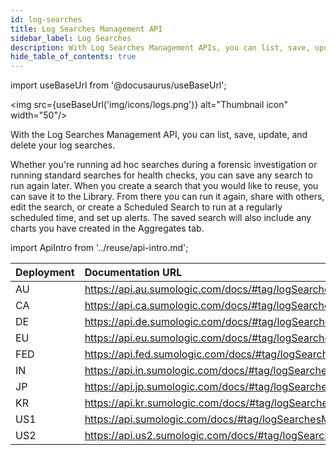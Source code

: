 ```yaml
---
id: log-searches
title: Log Searches Management API
sidebar_label: Log Searches
description: With Log Searches Management APIs, you can list, save, update, and delete your log searches.
hide_table_of_contents: true
---
```


import useBaseUrl from '@docusaurus/useBaseUrl';

<img src={useBaseUrl('img/icons/logs.png')} alt="Thumbnail icon" width="50"/>

With the Log Searches Management API, you can list, save, update, and delete your log searches.

Whether you're running ad hoc searches during a forensic investigation or running standard searches for health checks, you can save any search to run again later. When you create a search that you would like to reuse, you can save it to the Library. From there you can run it again, share with others, edit the search, or create a Scheduled Search to run at a regularly scheduled time, and set up alerts. The saved search will also include any charts you have created in the Aggregates tab.

import ApiIntro from '../reuse/api-intro.md';

<ApiIntro/>

| Deployment | Documentation URL                                        |
|:------------|:--------------------------------------------------------|
| AU         | https://api.au.sumologic.com/docs/#tag/logSearchesManagement  |
| CA         | https://api.ca.sumologic.com/docs/#tag/logSearchesManagement  |
| DE         | https://api.de.sumologic.com/docs/#tag/logSearchesManagement  |
| EU         | https://api.eu.sumologic.com/docs/#tag/logSearchesManagement  |
| FED        | https://api.fed.sumologic.com/docs/#tag/logSearchesManagement |
| IN         | https://api.in.sumologic.com/docs/#tag/logSearchesManagement  |
| JP         | https://api.jp.sumologic.com/docs/#tag/logSearchesManagement  |
| KR         | https://api.kr.sumologic.com/docs/#tag/logSearchesManagement  |
| US1        | https://api.sumologic.com/docs/#tag/logSearchesManagement     |
| US2        | https://api.us2.sumologic.com/docs/#tag/logSearchesManagement |

